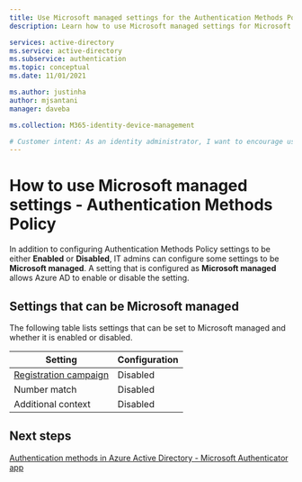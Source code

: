 ```yaml
---
title: Use Microsoft managed settings for the Authentication Methods Policy - Azure Active Directory
description: Learn how to use Microsoft managed settings for Microsoft Authenticator

services: active-directory
ms.service: active-directory
ms.subservice: authentication
ms.topic: conceptual
ms.date: 11/01/2021

ms.author: justinha
author: mjsantani
manager: daveba

ms.collection: M365-identity-device-management

# Customer intent: As an identity administrator, I want to encourage users to use the Microsoft Authenticator app in Azure AD to improve and secure user sign-in events.
---
```

# How to use Microsoft managed settings - Authentication Methods Policy

In addition to configuring Authentication Methods Policy settings to be either **Enabled** or **Disabled**, IT admins can configure some settings to be **Microsoft managed**. A setting that is configured as **Microsoft managed** allows Azure AD to enable or disable the setting. 

## Settings that can be Microsoft managed

The following table lists settings that can be set to Microsoft managed and whether it is enabled or disabled. 

| Setting         | Configuration |
|-----------------|---------------|
| [Registration campaign](how-to-mfa-registration-campaign.md)  | Disabled      |
| Number match        | Disabled      |
| Additional context  | Disabled      |

## Next steps

[Authentication methods in Azure Active Directory - Microsoft Authenticator app](concept-authentication-authenticator-app.md)
